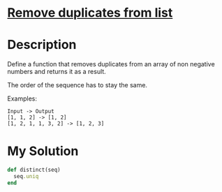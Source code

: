 # [Remove duplicates from list](https://www.codewars.com/kata/57a5b0dfcf1fa526bb000118)

# Description

Define a function that removes duplicates from an array of non negative numbers and returns it as a result.

The order of the sequence has to stay the same.

Examples:

```
Input -> Output
[1, 1, 2] -> [1, 2]
[1, 2, 1, 1, 3, 2] -> [1, 2, 3]
```

# My Solution

```ruby
def distinct(seq)
  seq.uniq
end
```
